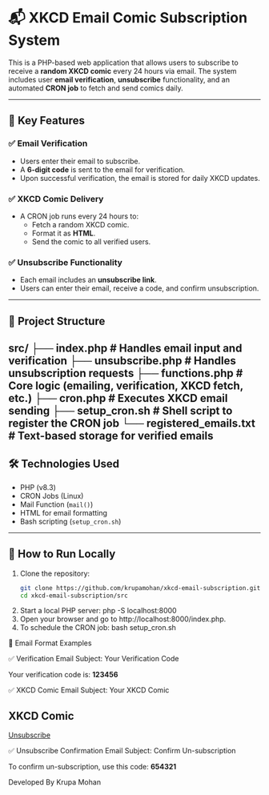 # 📬 XKCD Email Comic Subscription System

This is a PHP-based web application that allows users to subscribe to receive a **random XKCD comic** every 24 hours via email. The system includes user **email verification**, **unsubscribe** functionality, and an automated **CRON job** to fetch and send comics daily.

---

## 🌟 Key Features

### ✅ Email Verification
- Users enter their email to subscribe.
- A **6-digit code** is sent to the email for verification.
- Upon successful verification, the email is stored for daily XKCD updates.

### ✅ XKCD Comic Delivery
- A CRON job runs every 24 hours to:
  - Fetch a random XKCD comic.
  - Format it as **HTML**.
  - Send the comic to all verified users.

### ✅ Unsubscribe Functionality
- Each email includes an **unsubscribe link**.
- Users can enter their email, receive a code, and confirm unsubscription.

---

## 📁 Project Structure
src/
├── index.php               # Handles email input and verification
├── unsubscribe.php         # Handles unsubscription requests
├── functions.php           # Core logic (emailing, verification, XKCD fetch, etc.)
├── cron.php                # Executes XKCD email sending
├── setup_cron.sh           # Shell script to register the CRON job
└── registered_emails.txt   # Text-based storage for verified emails
---

## 🛠 Technologies Used

- PHP (v8.3)
- CRON Jobs (Linux)
- Mail Function (`mail()`)
- HTML for email formatting
- Bash scripting (`setup_cron.sh`)

---

## 🚀 How to Run Locally

1. Clone the repository:
   ```bash
   git clone https://github.com/krupamohan/xkcd-email-subscription.git
   cd xkcd-email-subscription/src
2.	Start a local PHP server:
    php -S localhost:8000
3.	Open your browser and go to http://localhost:8000/index.php.
4.	To schedule the CRON job:
    bash setup_cron.sh

📩 Email Format Examples

✅ Verification Email
Subject: Your Verification Code
    <p>Your verification code is: <strong>123456</strong></p>

✅ XKCD Comic Email
Subject: Your XKCD Comic
    <h2>XKCD Comic</h2>
    <p><a href="#" id="unsubscribe-button">Unsubscribe</a></p>

✅ Unsubscribe Confirmation Email
Subject: Confirm Un-subscription
    <p>To confirm un-subscription, use this code: <strong>654321</strong></p>

Developed By
Krupa Mohan
